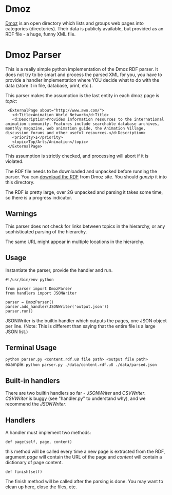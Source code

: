 Dmoz
====
[Dmoz](http://www.dmoz.org) is an open directory which lists and groups web pages into categories (directories). Their data is publicly available, but provided as an RDF file - a huge, funny XML file.

Dmoz Parser
========

This is a really simple python implementation of the Dmoz RDF parser. It does not try to be smart and process the parsed XML for you, you have to provide a handler implementation where YOU decide what to do with the data (store it in file, database, print, etc.).

This parser makes the assumption is the last entity in each dmoz page is _topic_:

     <ExternalPage about="http://www.awn.com/">
       <d:Title>Animation World Network</d:Title>
       <d:Description>Provides information resources to the international animation community. Features include searchable database archives, monthly magazine, web animation guide, the Animation Village, discussion forums and other useful resources.</d:Description>
       <priority>1</priority>
       <topic>Top/Arts/Animation</topic>
     </ExternalPage>

This assumption is strictly checked, and processing will abort if it is violated.

The RDF file needs to be downloaded and unpacked before running the parser. You can [download the RDF](http://rdf.dmoz.org/rdf/content.rdf.u8.gz) from Dmoz site. You should _gunzip_ it into this directory.

The RDF is pretty large, over 2G unpacked and parsing it takes some time, so there is a progress indicator.

Warnings
--------

This parser does not check for links between topics in the hierarchy, or any sophisticated parsing of the hierarchy.

The same URL might appear in multiple locations in the hierarchy.

Usage
-----
Instantiate the parser, provide the handler and run.

    #!/usr/bin/env python

    from parser import DmozParser
    from handlers import JSONWriter

    parser = DmozParser()
    parser.add_handler(JSONWriter('output.json'))
    parser.run()

JSONWriter is the builtin handler which outputs the pages, one JSON object per line.
(Note: This is different than saying that the entire file is a large JSON list.)

Terminal Usage
--------------
`python parser.py <content.rdf.u8 file path> <output file path>`
example: `python parser.py ./data/content.rdf.u8 ./data/parsed.json`

Built-in handlers
-----------------
There are two builtin handlers so far - _JSONWriter_ and _CSVWriter_.
_CSVWriter_ is buggy (see "handler.py" to understand why), and we recommend the _JSONWriter_.

Handlers
--------
A handler must implement two methods:

    def page(self, page, content)

this method will be called every time a new page is extracted from the RDF, argument _page_ will contain the URL of the page and _content_ will contain a dictionary of page content.

    def finish(self)

The finish method will be called after the parsing is done. You may want to clean up here, close the files, etc.
